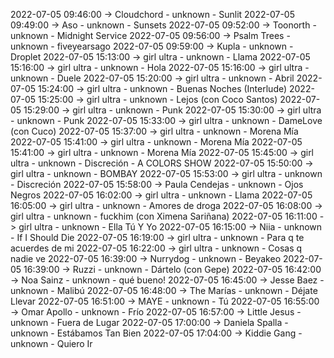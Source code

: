 2022-07-05 09:46:00 -> Cloudchord - unknown - Sunlit
2022-07-05 09:49:00 -> Aso - unknown - Sunsets
2022-07-05 09:52:00 -> Toonorth - unknown - Midnight Service
2022-07-05 09:56:00 -> Psalm Trees - unknown - fiveyearsago
2022-07-05 09:59:00 -> Kupla - unknown - Droplet
2022-07-05 15:13:00 -> girl ultra - unknown - Llama
2022-07-05 15:16:00 -> girl ultra - unknown - Hola
2022-07-05 15:16:00 -> girl ultra - unknown - Duele
2022-07-05 15:20:00 -> girl ultra - unknown - Abril
2022-07-05 15:24:00 -> girl ultra - unknown - Buenas Noches (Interlude)
2022-07-05 15:25:00 -> girl ultra - unknown - Lejos (con Coco Santos)
2022-07-05 15:29:00 -> girl ultra - unknown - Punk
2022-07-05 15:30:00 -> girl ultra - unknown - Punk
2022-07-05 15:33:00 -> girl ultra - unknown - DameLove (con Cuco)
2022-07-05 15:37:00 -> girl ultra - unknown - Morena Mía
2022-07-05 15:41:00 -> girl ultra - unknown - Morena Mía
2022-07-05 15:41:00 -> girl ultra - unknown - Morena Mía
2022-07-05 15:45:00 -> girl ultra - unknown - Discreción - A COLORS SHOW
2022-07-05 15:50:00 -> girl ultra - unknown - BOMBAY
2022-07-05 15:53:00 -> girl ultra - unknown - Discreción
2022-07-05 15:58:00 -> Paula Cendejas - unknown - Ojos Negros
2022-07-05 16:02:00 -> girl ultra - unknown - Llama
2022-07-05 16:05:00 -> girl ultra - unknown - Amores de droga
2022-07-05 16:08:00 -> girl ultra - unknown - fuckhim (con Ximena Sariñana)
2022-07-05 16:11:00 -> girl ultra - unknown - Ella Tú Y Yo
2022-07-05 16:15:00 -> Niia - unknown - If I Should Die
2022-07-05 16:19:00 -> girl ultra - unknown - Para q te acuerdes de mi
2022-07-05 16:22:00 -> girl ultra - unknown - Cosas q nadie ve
2022-07-05 16:39:00 -> Nurrydog - unknown - Beyakeo
2022-07-05 16:39:00 -> Ruzzi - unknown - Dártelo (con Gepe)
2022-07-05 16:42:00 -> Noa Sainz - unknown - qué bueno!
2022-07-05 16:45:00 -> Jesse Baez - unknown - Malibú
2022-07-05 16:48:00 -> The Marías - unknown - Déjate Llevar
2022-07-05 16:51:00 -> MAYE - unknown - Tú
2022-07-05 16:55:00 -> Omar Apollo - unknown - Frío
2022-07-05 16:57:00 -> Little Jesus - unknown - Fuera de Lugar
2022-07-05 17:00:00 -> Daniela Spalla - unknown - Estábamos Tan Bien
2022-07-05 17:04:00 -> Kiddie Gang - unknown - Quiero Ir
